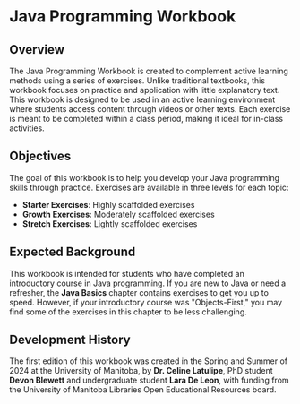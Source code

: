 # Java Programming Workbook

## Overview
The Java Programming Workbook is created to complement active learning methods using a series of exercises. Unlike traditional textbooks, this workbook focuses on practice and application with little explanatory text. This workbook is designed to be used in an active learning environment where students access content through videos or other texts. Each exercise is meant to be completed within a class period, making it ideal for in-class activities.

## Objectives
The goal of this workbook is to help you develop your Java programming skills through practice. Exercises are available in three levels for each topic:
- **Starter Exercises**: Highly scaffolded exercises
- **Growth Exercises**: Moderately scaffolded exercises
- **Stretch Exercises**: Lightly scaffolded exercises

## Expected Background
This workbook is intended for students who have completed an introductory course in Java programming. If you are new to Java or need a refresher, the **Java Basics** chapter contains exercises to get you up to speed. However, if your introductory course was "Objects-First," you may find some of the exercises in this chapter to be less challenging.

## Development History
The first edition of this workbook was created in the Spring and Summer of 2024 at the University of Manitoba, by **Dr. Celine Latulipe**, PhD student **Devon Blewett** and undergraduate student **Lara De Leon**, with funding from the University of Manitoba Libraries Open Educational Resources board.
